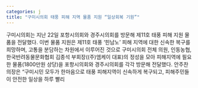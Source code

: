 ```yaml
---
categories: j
title: "구미시의회 태풍 피해 지역 물품 지원 “일상회복 기원”"
---
```

구미시의회는 지난 22일 포항시의회와 경주시의회를 방문해 제11호 태풍 피해 지원 물품을 전달했다. 이번 물품 지원은 제11호 태풍 ‘힌남노’ 피해 지역에 대한 신속한 복구를 희망하며, 고통을 분담하는 차원에서 이루어진 것으로 구미시의회 전체 의원, 인동농협, 한국반려동물문화협회 김종석 부회장((주)엠케이 대표)의 정성을 모아 피해지역에 필요한 물품(1800만원 상당)을 포항시의회와 경주시의회를 각각 방문해 전달했다. 안주찬 의장은 “구미시민 모두가 한마음으로 태풍 피해지역이 신속하게 복구되고, 피해주민들이 안전한 일상을 하루 빨리